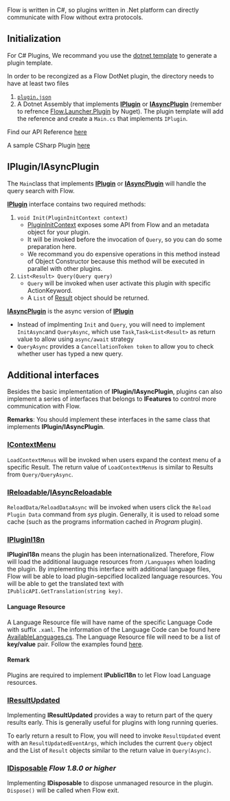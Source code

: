 Flow is written in C#, so plugins written in .Net platform can directly communicate with Flow without extra protocols.

## Initialization

For C# Plugins, We recommand you use the [dotnet template](https://github.com/Flow-Launcher/dotnet-template) to generate a plugin template.

In order to be recongized as a Flow DotNet plugin, the directory needs to have at least two files
1. [`plugin.json`](plugin.json.md)
2. A Dotnet Assembly that implements **[IPlugin](API-Reference/Flow.Launcher.Plugin/iplugin.md)** or **[IAsyncPlugin](API-Reference/Flow.Launcher.Plugin/iasyncplugin.md)** (remember to refrence [Flow.Launcher.Plugin](https://www.nuget.org/packages/Flow.Launcher.Plugin/) by Nuget). The plugin template will add the reference and create  a `Main.cs` that implements `IPlugin`.

Find our API Reference [here](API-Reference/)


A sample CSharp Plugin [here](https://github.com/Flow-Launcher/plugin-samples) 

## IPlugin/IAsyncPlugin

The `Main`class that implements **[IPlugin](API-Reference/Flow.Launcher.Plugin/iplugin.md)** or **[IAsyncPlugin](API-Reference/Flow.Launcher.Plugin/iasyncplugin.md)** will handle the query search with Flow.

**[IPlugin](API-Reference/Flow.Launcher.Plugin/iplugin.md)** interface contains two required methods:
1. `void Init(PluginInitContext context)`
    - [PluginInitContext](https://github.com/Flow-Launcher/Flow.Launcher/blob/master/API-Reference/Flow.Launcher.Plugin/PluginInitContext.cs) exposes some API from Flow and an metadata object for your plugin. 
    - It will be invoked before the invocation of `Query`, so you can do some preparation here. 
    - We recommand you do expensive operations in this method instead of Object Constructor because this method will be executed in parallel with other plugins.
2. `List<Result> Query(Query query)`
    - `Query` will be invoked when user activate this plugin with specific ActionKeyword.
    - A `List` of [Result](/API-Reference/Flow.Launcher.Plugin/result.md) object should be returned.
 
 **[IAsyncPlugin](API-Reference/Flow.Launcher.Plugin/iasyncplugin.md)** is the async version of **[IPlugin](API-Reference/Flow.Launcher.Plugin/iplugin.md)**
 - Instead of implmenting `Init` and `Query`, you will need to implement `InitAsync`and `QueryAsync`, which use `Task`,`Task<List<Result>` as return value to allow  using `async/await` strategy
 - `QueryAsync` provides a `CancellationToken token` to allow you to check whether user has typed a new query.


## Additional interfaces

Besides the basic implementation of **IPlugin/IAsyncPlugin**, plugins can also implement a series of interfaces that belongs to **IFeatures** to control more communication with Flow. 

**Remarks**: You should implement these interfaces in the same class that implements **IPlugin/IAsyncPlugin**.

### [IContextMenu](API-Reference/Flow.Launcher.Plugin/icontextmenu.md)

`LoadContextMenus` will be invoked when users expand the context menu of a specific Result. 
The return value of `LoadContextMenus` is similar to Results from `Query/QueryAsync`.

### [IReloadable](API-Reference/Flow.Launcher.Plugin/ireloadable.md)/[IAsyncReloadable](API-Reference/Flow.Launcher.Plugin/iasyncreloadable.md)

`ReloadData/ReloadDataAsync` will be invoked when users click the `Reload Plugin Data` command from _sys_ plugin. Generally, it is used to reload some cache (such as the programs information cached in _Program_ plugin).

### [IPluginI18n](/API-Reference/Flow.Launcher.Plugin/iplugini18n.md)

**IPluginI18n** means the plugin has been internationalized. Therefore, Flow will load the additional lauguage resources from `/Languages` when loading the plugin.
By implementing this interface with additional language files, Flow will be able to load plugin-sepcified localized language resources. You will be able to get the translated text with `IPublicAPI.GetTranslation(string key)`.

#### Language Resource

A Language Resource file will have name of the specific Language Code with suffix `.xaml`. The information of the Language Code can be found here [AvailableLanguages.cs](https://github.com/Flow-Launcher/Flow.Launcher/blob/dev/Flow.Launcher.Core/Resource/AvailableLanguages.cs).
The Language Resource file will need to be a list of **key/value** pair. Follow the examples found [here](https://github.com/Flow-Launcher/Flow.Launcher/blob/dev/Flow.Launcher/Languages/en.xaml).

#### Remark

Plugins are required to implement **IPublicI18n** to let Flow load Language resources.
 
### [IResultUpdated](API-Reference/Flow.Launcher.Plugin/iresultupdated.md)


Implementing **IResultUpdated** provides a way to return part of the query results early. This is generally useful for plugins with long running queries.

To early return a result to Flow, you will need to invoke `ResultUpdated` event with an `ResultUpdatedEventArgs`, which includes the current `Query` object and the List of `Result` objects similar to the return value in `Query(Async)`.

### [IDisposable](https://docs.microsoft.com/en-us/dotnet/api/system.idisposable) *Flow 1.8.0 or higher*

Implementing **IDisposable** to dispose unmanaged resource in the plugin. `Dispose()` will be called when Flow exit.